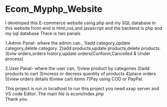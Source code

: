 # Ecom_Myphp_Website
I developed this E-commerce website using php and my SQL database
in this website front-end is html,css,and javascript 
and the backend is php and my sql database 
There is two panals 

1.Admin Panal- 
where the admin can ,
1)add category,update category,delete category.
2)add products,update products,delete products.
3)viw orders,orders history,update orders(Conform,Cancelled & Under process)

2.User Panal-
where the user can,
1)view product by categories
2)add products to cart 
3)incress or decress quentity of products 
4)place orders 
5)view orders details 
6)view cart items
7)Pay using COD or PayPal.

This project is run in localhost to run this project you need xxap server and VS code Editor.
The main file is ecom/index.php  
Thank you.
